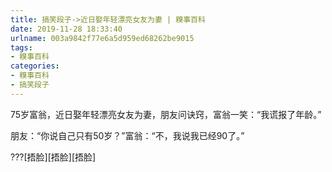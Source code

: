 ```yaml
---
title: 搞笑段子->近日娶年轻漂亮女友为妻 | 糗事百科
date: 2019-11-28 18:33:40
urlname: 003a9842f77e6a5d959ed68262be9015
tags: 
- 糗事百科
categories:
- 糗事百科
- 搞笑段子
---
```

75岁富翁，近日娶年轻漂亮女友为妻，朋友问诀窍，富翁一笑：“我谎报了年龄。”

朋友：“你说自己只有50岁？”富翁：“不，我说我已经90了。”

???[捂脸][捂脸][捂脸]


